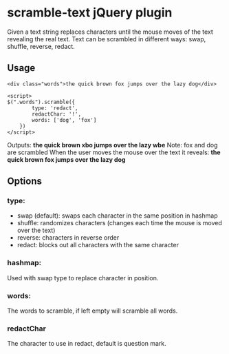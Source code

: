 scramble-text jQuery plugin
===========================

Given a text string replaces characters until the mouse moves of the text revealing the real text.
Text can be scrambled in different ways: swap, shuffle, reverse, redact.

## Usage

```
<div class="words">the quick brown fox jumps over the lazy dog</div>

<script>
$(".words").scramble({
		type: 'redact',
		redactChar: '!',
		words: ['dog', 'fox']
	})
</script>
```
Outputs:
__the quick brown xbo jumps over the lazy wbe__
Note: fox and dog are scrambled
When the user moves the mouse over the text it reveals: __the quick brown fox jumps over the lazy dog__

## Options
### type: 
- swap (default): swaps each character in the same position in hashmap
- shuffle: randomizes characters (changes each time the mouse is moved over the text)
- reverse: characters in reverse order
- redact: blocks out all characters with the same character

### hashmap:
Used with swap type to replace character in position.

### words:
The words to scramble, if left empty will scramble all words.

### redactChar
The character to use in redact, default is question mark.